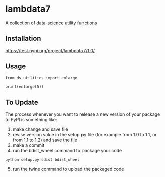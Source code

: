 # lambdata7
A collection of data-science utility functions

## Installation

https://test.pypi.org/project/lambdata7/1.0/

## Usage

```
from ds_utilities import enlarge

print(enlarge(5))
```

## To Update
The process whenever you want to release a new version of your package to PyPI is something like:

1. make change and save file
2. revise version value in the setup.py file (for example from 1.0 to 1.1, or from 1.1 to 1.2) and save the file
3. make a commit
4. run the bdist_wheel command to package your code
```
python setup.py sdist bdist_wheel
```

5. run the twine command to upload the packaged code